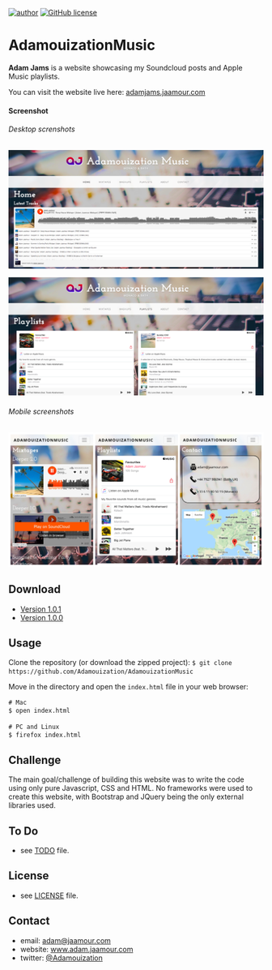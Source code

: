 [![author](https://img.shields.io/badge/author-Adam%20Jaamour-blue.svg)](http://www.adamjams.jaamour.com)
[![GitHub license](https://img.shields.io/github/license/Adamouization/AdamouizationMusic.svg)](https://github.com/Adamouization/AdamouizationMusic/blob/master/LICENSE)

AdamouizationMusic
==================

**Adam Jams** is a website showcasing my Soundcloud posts and Apple Music playlists.

You can visit the website live here: [adamjams.jaamour.com](http://adamjams.jaamour.com/)

#### Screenshot

###### Desktop screnshots
![desktop home page](images/screenshots/home.png)

![desktop home page](images/screenshots/playlists.png)

###### Mobile screenshots
![mobile playlists page](images/screenshots/mobile.png)

## Download
* [Version 1.0.1](https://github.com/Adamouization/AdamouizationMusic/raw/master/releases/AdamouizationMusic-v1.0.1-09042018.zip)
* [Version 1.0.0](https://github.com/Adamouization/AdamouizationMusic/raw/master/releases/AdamouizationMusic-v1.0.0-06042018.zip)

## Usage
Clone the repository (or download the zipped project):
`$ git clone https://github.com/Adamouization/AdamouizationMusic`

Move in the directory and open the `index.html` file in your web browser:
```
# Mac
$ open index.html

# PC and Linux
$ firefox index.html
```

## Challenge
The main goal/challenge of building this website was to write the code using only pure Javascript, CSS and HTML.
No frameworks were used to create this website, with Bootstrap and JQuery being the only external libraries used.

## To Do
* see  [TODO](https://github.com/Adamouization/AdamouizationMusic/blob/master/docs/TODO.md) file.

## License 
* see [LICENSE](https://github.com/Adamouization/AdamouizationMusic/blob/master/LICENSE) file.

## Contact
* email: adam@jaamour.com
* website: www.adam.jaamour.com
* twitter: [@Adamouization](https://twitter.com/Adamouization)
